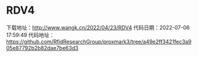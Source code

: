 # RDV4
下载地址：http://www.wangk.cn/2022/04/23/RDV4
代码日期：2022-07-06 17:59:49
代码地址：https://github.com/RfidResearchGroup/proxmark3/tree/a49e2ff3421fec3a905e87792b2b82dae7be63d3
